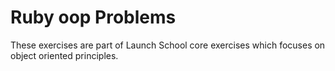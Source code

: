 # Ruby oop Problems
These exercises are part of Launch School core exercises which focuses on object oriented principles.
